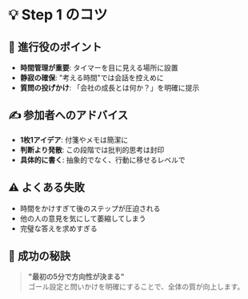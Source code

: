 # 💡 Step 1 のコツ

## 🎯 進行役のポイント
- **時間管理が重要**: タイマーを目に見える場所に設置
- **静寂の確保**: "考える時間"では会話を控えめに
- **質問の投げかけ**: 「会社の成長とは何か？」を明確に提示

## ✍️ 参加者へのアドバイス
- **1枚1アイデア**: 付箋やメモは簡潔に
- **判断より発散**: この段階では批判的思考は封印
- **具体的に書く**: 抽象的でなく、行動に移せるレベルで

## ⚠️ よくある失敗
- 時間をかけすぎて後のステップが圧迫される
- 他の人の意見を気にして萎縮してしまう
- 完璧な答えを求めすぎる

## 🚀 成功の秘訣
> **"最初の5分で方向性が決まる"**  
> ゴール設定と問いかけを明確にすることで、全体の質が向上します。
